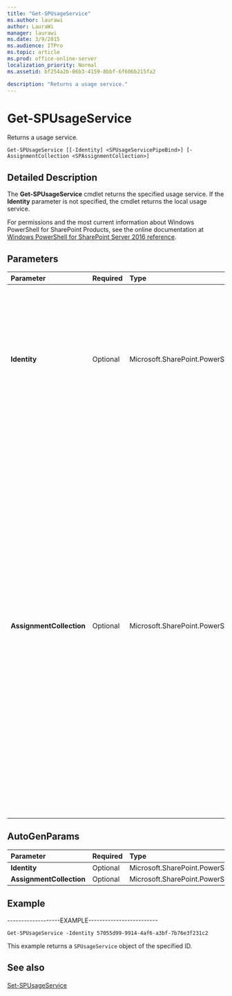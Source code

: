 ```yaml
---
title: "Get-SPUsageService"
ms.author: laurawi
author: LauraWi
manager: laurawi
ms.date: 3/9/2015
ms.audience: ITPro
ms.topic: article
ms.prod: office-online-server
localization_priority: Normal
ms.assetid: bf254a2b-06b3-4159-8bbf-6f606b215fa2

description: "Returns a usage service."
---
```


# Get-SPUsageService

Returns a usage service.
  
```
Get-SPUsageService [[-Identity] <SPUsageServicePipeBind>] [-AssignmentCollection <SPAssignmentCollection>]
```

## Detailed Description

The **Get-SPUsageService** cmdlet returns the specified usage service. If the **Identity** parameter is not specified, the cmdlet returns the local usage service. 
  
For permissions and the most current information about Windows PowerShell for SharePoint Products, see the online documentation at [Windows PowerShell for SharePoint Server 2016 reference](https://go.microsoft.com/fwlink/p/?LinkId=671715).
  
## Parameters

|**Parameter**|**Required**|**Type**|**Description**|
|:-----|:-----|:-----|:-----|
|**Identity** <br/> |Optional  <br/> |Microsoft.SharePoint.PowerShell.SPUsageServicePipeBind  <br/> |Specifies the usage service to get. If the **Identity** parameter is not specified, the cmdlet returns the local usage service.  <br/> The type must be a valid GUID, in the form 12345678-90ab-cdef-1234-567890bcdefgh; a valid name of a usage service (for example, UsageService1); or an instance of a valid **SPUsageService** object.  <br/> |
|**AssignmentCollection** <br/> |Optional  <br/> |Microsoft.SharePoint.PowerShell.SPAssignmentCollection  <br/> |Manages objects for the purpose of proper disposal. Use of objects, such as **SPWeb** or **SPSite**, can use large amounts of memory and use of these objects in Windows PowerShell scripts requires proper memory management. Using the **SPAssignment** object, you can assign objects to a variable and dispose of the objects after they are needed to free up memory. When **SPWeb**, **SPSite**, or **SPSiteAdministration** objects are used, the objects are automatically disposed of if an assignment collection or the **Global** parameter is not used.  <br/> > [!NOTE]> When the **Global** parameter is used, all objects are contained in the global store. If objects are not immediately used, or disposed of by using the **Stop-SPAssignment** command, an out-of-memory scenario can occur.           |
   
## AutoGenParams

|**Parameter**|**Required**|**Type**|**Description**|
|:-----|:-----|:-----|:-----|
|**Identity** <br/> |Optional  <br/> |Microsoft.SharePoint.PowerShell.SPUsageServicePipeBind  <br/> ||
|**AssignmentCollection** <br/> |Optional  <br/> |Microsoft.SharePoint.PowerShell.SPAssignmentCollection  <br/> ||
   
## Example

-------------------EXAMPLE-------------------------
  
```
Get-SPUsageService -Identity 57055d99-9914-4af6-a3bf-7b76e3f231c2
```

This example returns a  `SPUsageService` object of the specified ID. 
  
## See also

#### 

[Set-SPUsageService](set-spusageservice.md)

